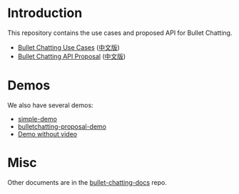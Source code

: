# Introduction

This repository contains the use cases and proposed API for Bullet Chatting.

* [Bullet Chatting Use Cases](https://w3c.github.io/danmaku/usecase.html) ([中文版](https://w3c.github.io/danmaku/usecase.zh.html))
* [Bullet Chatting API Proposal](https://w3c.github.io/danmaku/api.html) ([中文版](https://w3c.github.io/danmaku/api.zh.html))

# Demos

We also have several demos:

* [simple-demo](https://w3c.github.io/danmaku/demos/simple-demo/)
* [bulletchatting-proposal-demo](https://w3c.github.io/danmaku/demos/bulletchatting-proposal-demo/)
* [Demo without video](https://w3c.github.io/danmaku/demos/no-media/)

# Misc

Other documents are in the [bullet-chatting-docs](https://github.com/w3c/bullet-chatting-docs) repo.